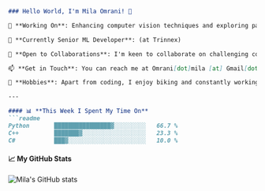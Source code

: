 
```markdown
### Hello World, I'm Mila Omrani! 👋

🔭 **Working On**: Enhancing computer vision techniques and exploring pattern recognition using adversarial learning.

🌱 **Currently Senior ML Developer**: (at Trinnex)

💼 **Open to Collaborations**: I'm keen to collaborate on challenging computer vision projects. Feel free to reach out!

📫 **Get in Touch**: You can reach me at Omrani[dot]mila [at] Gmail[dot]com

🚴 **Hobbies**: Apart from coding, I enjoy biking and constantly working towards becoming a proficient programmer in C++ and Python.

---

#### 📊 **This Week I Spent My Time On**
```readme
Python       ████████████████▓░░░░░░░░░   66.7 % 
C++          ███████▓░░░░░░░░░░░░░░░░░░   23.3 % 
C#           ███▓░░░░░░░░░░░░░░░░░░░░░░   10.0 % 
```
<!--END_SECTION:waka-->

#### 📈 **My GitHub Stats**
![Mila's GitHub stats](https://github-readme-stats.vercel.app/api?username=milaomrani&show_icons=true&theme=radical)

